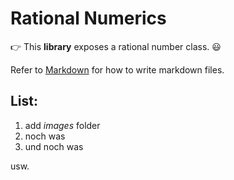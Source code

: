 
# Rational Numerics

:point_right: This **library** exposes a rational number class. :smiley:  

Refer to [Markdown](http://daringfireball.net/projects/markdown/) for how to write markdown files.

## List:
1. add *images* folder
1. noch was
1. und noch was

usw.
